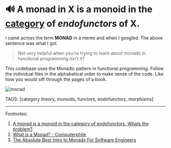 # 🔊 A monad in X is a <b>monoid</b> in the <u>category</u> of <i>endofunctors</i> of X.

I came across the term <b>MONAD</b> in a meme and when I googled. The above sentence was what I got.
> Not very helpful when you're trying to learn about monads in functional programming isn't it?

This codebase uses the Monadic pattern in functional programming.
Follow the individual files in the alphabetical order to make sense of the code. Like how you would sift through the pages of a book.

![monad](https://github.com/phukon/practice/assets/60285613/2f26c765-1a94-432f-be41-638656b64305)

TAGS:  [category theory, monoids, functors, endofunctors, morphisms]

---
Footnotes:

1. [A monad is a monoid in the category of endofunctors. Whats the problem?](https://www.youtube.com/watch?v=ENo_B8CZNRQ)
2. [What is a Monad? - Computerphile](https://www.youtube.com/watch?v=t1e8gqXLbsU)
3. [The Absolute Best Intro to Monads For Software Engineers](https://www.youtube.com/watch?v=C2w45qRc3aU)
